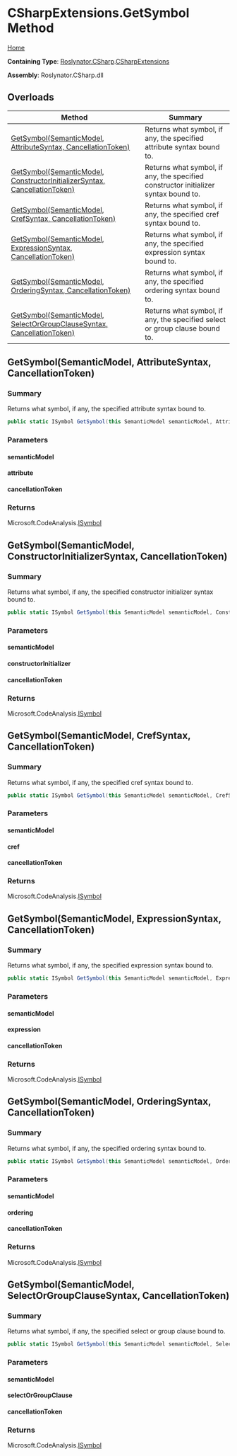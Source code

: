 # CSharpExtensions\.GetSymbol Method

[Home](../../../../README.md)

**Containing Type**: [Roslynator.CSharp](../../README.md)\.[CSharpExtensions](../README.md)

**Assembly**: Roslynator\.CSharp\.dll

## Overloads

| Method | Summary |
| ------ | ------- |
| [GetSymbol(SemanticModel, AttributeSyntax, CancellationToken)](#Roslynator_CSharp_CSharpExtensions_GetSymbol_Microsoft_CodeAnalysis_SemanticModel_Microsoft_CodeAnalysis_CSharp_Syntax_AttributeSyntax_System_Threading_CancellationToken_) | Returns what symbol, if any, the specified attribute syntax bound to\. |
| [GetSymbol(SemanticModel, ConstructorInitializerSyntax, CancellationToken)](#Roslynator_CSharp_CSharpExtensions_GetSymbol_Microsoft_CodeAnalysis_SemanticModel_Microsoft_CodeAnalysis_CSharp_Syntax_ConstructorInitializerSyntax_System_Threading_CancellationToken_) | Returns what symbol, if any, the specified constructor initializer syntax bound to\. |
| [GetSymbol(SemanticModel, CrefSyntax, CancellationToken)](#Roslynator_CSharp_CSharpExtensions_GetSymbol_Microsoft_CodeAnalysis_SemanticModel_Microsoft_CodeAnalysis_CSharp_Syntax_CrefSyntax_System_Threading_CancellationToken_) | Returns what symbol, if any, the specified cref syntax bound to\. |
| [GetSymbol(SemanticModel, ExpressionSyntax, CancellationToken)](#Roslynator_CSharp_CSharpExtensions_GetSymbol_Microsoft_CodeAnalysis_SemanticModel_Microsoft_CodeAnalysis_CSharp_Syntax_ExpressionSyntax_System_Threading_CancellationToken_) | Returns what symbol, if any, the specified expression syntax bound to\. |
| [GetSymbol(SemanticModel, OrderingSyntax, CancellationToken)](#Roslynator_CSharp_CSharpExtensions_GetSymbol_Microsoft_CodeAnalysis_SemanticModel_Microsoft_CodeAnalysis_CSharp_Syntax_OrderingSyntax_System_Threading_CancellationToken_) | Returns what symbol, if any, the specified ordering syntax bound to\. |
| [GetSymbol(SemanticModel, SelectOrGroupClauseSyntax, CancellationToken)](#Roslynator_CSharp_CSharpExtensions_GetSymbol_Microsoft_CodeAnalysis_SemanticModel_Microsoft_CodeAnalysis_CSharp_Syntax_SelectOrGroupClauseSyntax_System_Threading_CancellationToken_) | Returns what symbol, if any, the specified select or group clause bound to\. |

## GetSymbol\(SemanticModel, AttributeSyntax, CancellationToken\)<a name="Roslynator_CSharp_CSharpExtensions_GetSymbol_Microsoft_CodeAnalysis_SemanticModel_Microsoft_CodeAnalysis_CSharp_Syntax_AttributeSyntax_System_Threading_CancellationToken_"></a>

### Summary

Returns what symbol, if any, the specified attribute syntax bound to\.

```csharp
public static ISymbol GetSymbol(this SemanticModel semanticModel, AttributeSyntax attribute, CancellationToken cancellationToken = default(CancellationToken))
```

### Parameters

#### semanticModel





#### attribute





#### cancellationToken





### Returns

Microsoft\.CodeAnalysis\.[ISymbol](https://docs.microsoft.com/en-us/dotnet/api/microsoft.codeanalysis.isymbol)

## GetSymbol\(SemanticModel, ConstructorInitializerSyntax, CancellationToken\)<a name="Roslynator_CSharp_CSharpExtensions_GetSymbol_Microsoft_CodeAnalysis_SemanticModel_Microsoft_CodeAnalysis_CSharp_Syntax_ConstructorInitializerSyntax_System_Threading_CancellationToken_"></a>

### Summary

Returns what symbol, if any, the specified constructor initializer syntax bound to\.

```csharp
public static ISymbol GetSymbol(this SemanticModel semanticModel, ConstructorInitializerSyntax constructorInitializer, CancellationToken cancellationToken = default(CancellationToken))
```

### Parameters

#### semanticModel





#### constructorInitializer





#### cancellationToken





### Returns

Microsoft\.CodeAnalysis\.[ISymbol](https://docs.microsoft.com/en-us/dotnet/api/microsoft.codeanalysis.isymbol)

## GetSymbol\(SemanticModel, CrefSyntax, CancellationToken\)<a name="Roslynator_CSharp_CSharpExtensions_GetSymbol_Microsoft_CodeAnalysis_SemanticModel_Microsoft_CodeAnalysis_CSharp_Syntax_CrefSyntax_System_Threading_CancellationToken_"></a>

### Summary

Returns what symbol, if any, the specified cref syntax bound to\.

```csharp
public static ISymbol GetSymbol(this SemanticModel semanticModel, CrefSyntax cref, CancellationToken cancellationToken = default(CancellationToken))
```

### Parameters

#### semanticModel





#### cref





#### cancellationToken





### Returns

Microsoft\.CodeAnalysis\.[ISymbol](https://docs.microsoft.com/en-us/dotnet/api/microsoft.codeanalysis.isymbol)

## GetSymbol\(SemanticModel, ExpressionSyntax, CancellationToken\)<a name="Roslynator_CSharp_CSharpExtensions_GetSymbol_Microsoft_CodeAnalysis_SemanticModel_Microsoft_CodeAnalysis_CSharp_Syntax_ExpressionSyntax_System_Threading_CancellationToken_"></a>

### Summary

Returns what symbol, if any, the specified expression syntax bound to\.

```csharp
public static ISymbol GetSymbol(this SemanticModel semanticModel, ExpressionSyntax expression, CancellationToken cancellationToken = default(CancellationToken))
```

### Parameters

#### semanticModel





#### expression





#### cancellationToken





### Returns

Microsoft\.CodeAnalysis\.[ISymbol](https://docs.microsoft.com/en-us/dotnet/api/microsoft.codeanalysis.isymbol)

## GetSymbol\(SemanticModel, OrderingSyntax, CancellationToken\)<a name="Roslynator_CSharp_CSharpExtensions_GetSymbol_Microsoft_CodeAnalysis_SemanticModel_Microsoft_CodeAnalysis_CSharp_Syntax_OrderingSyntax_System_Threading_CancellationToken_"></a>

### Summary

Returns what symbol, if any, the specified ordering syntax bound to\.

```csharp
public static ISymbol GetSymbol(this SemanticModel semanticModel, OrderingSyntax ordering, CancellationToken cancellationToken = default(CancellationToken))
```

### Parameters

#### semanticModel





#### ordering





#### cancellationToken





### Returns

Microsoft\.CodeAnalysis\.[ISymbol](https://docs.microsoft.com/en-us/dotnet/api/microsoft.codeanalysis.isymbol)

## GetSymbol\(SemanticModel, SelectOrGroupClauseSyntax, CancellationToken\)<a name="Roslynator_CSharp_CSharpExtensions_GetSymbol_Microsoft_CodeAnalysis_SemanticModel_Microsoft_CodeAnalysis_CSharp_Syntax_SelectOrGroupClauseSyntax_System_Threading_CancellationToken_"></a>

### Summary

Returns what symbol, if any, the specified select or group clause bound to\.

```csharp
public static ISymbol GetSymbol(this SemanticModel semanticModel, SelectOrGroupClauseSyntax selectOrGroupClause, CancellationToken cancellationToken = default(CancellationToken))
```

### Parameters

#### semanticModel





#### selectOrGroupClause





#### cancellationToken





### Returns

Microsoft\.CodeAnalysis\.[ISymbol](https://docs.microsoft.com/en-us/dotnet/api/microsoft.codeanalysis.isymbol)

